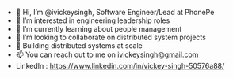 - 👋 Hi, I’m @ivickeysingh, Software Engineer/Lead at PhonePe
- 👀 I’m interested in engineering leadership roles
- 🌱 I’m currently learning about people management
- 💞️ I’m looking to collaborate on distributed system projects
- 👷 Building distributed systems at scale
- 📫 You can reach out to me on ivickeysingh@gmail.com
- LinkedIn : https://www.linkedin.com/in/vickey-singh-50576a88/
